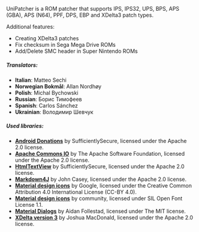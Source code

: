 UniPatcher is a ROM patcher that supports IPS, IPS32, UPS, BPS, APS (GBA), APS (N64), PPF, DPS, EBP and XDelta3 patch types.

Additional features:

- Creating XDelta3 patches
- Fix checksum in Sega Mega Drive ROMs
- Add/Delete SMC header in Super Nintendo ROMs

##### Translators:

- **Italian**: Matteo Sechi
- **Norwegian Bokmål**: Allan Nordhøy
- **Polish**: Michal Bychowski
- **Russian**: Борис Тимофеев
- **Spanish**: Carlos Sánchez
- **Ukrainian**: Володимир Шевчук

##### Used libraries:

- [**Android Donations**](https://github.com/SufficientlySecure/donations) by SufficientlySecure, licensed under the Apache 2.0 license.
- [**Apache Commons IO**](https://commons.apache.org/proper/commons-io/) by The Apache Software Foundation, licensed under the Apache 2.0 license.
- [**HtmlTextView**](https://github.com/SufficientlySecure/html-textview) by SufficientlySecure, licensed under the Apache 2.0 license.
- [**Markdown4J**](https://github.com/jdcasey/markdown4j) by John Casey, licensed under the Apache 2.0 license.
- [**Material design icons**](https://github.com/google/material-design-icons) by Google, licensed under the Creative Common Attribution 4.0 International License (CC-BY 4.0).
- [**Material design icons**](https://materialdesignicons.com) by community, licensed under SIL Open Font License 1.1.
- [**Material Dialogs**](https://github.com/afollestad/material-dialogs) by Aidan Follestad, licensed under The MIT license.
- [**XDelta version 3**](https://github.com/jmacd/xdelta) by Joshua MacDonald, licensed under the Apache 2.0 license.
